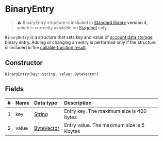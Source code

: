 # BinaryEntry

> :warning: BinaryEntry structure is included in [Standard library](/en/ride/script/standard-library) **version 4**, which is currently available on [Stagenet](/en/blockchain/blockchain-network/stage-network) only.

`BinaryEntry` is a structure that sets key and value of [account data storage](/en/blockchain/account/account-data-storage) binary entry. Adding or changing an entry is performed only if the structure is included in the [callable function result](/en/ride/functions/callable-function#callable-function-invocation-results-2).

## Constructor

```ride
BinaryEntry(key: String, value: ByteVector)
```

## Fields

|   #   | Name | Data type | Description |
| :--- | :--- | :--- | :--- |
| 1 | key | [String](/en/ride/data-types/string) | Entry key. The maximum size is 400 bytes |
| 2 | value| [ByteVector](/en/ride/data-types/byte-vector) | Entry value. The maximum size is 5 Kbytes |
